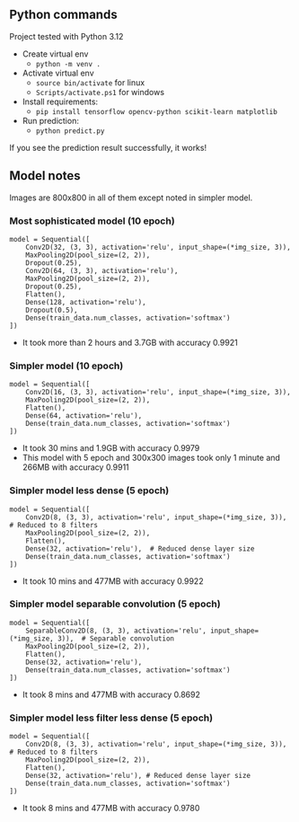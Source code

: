 

## Python commands
Project tested with Python 3.12
* Create virtual env
  * `python -m venv .`
* Activate virtual env
  * `source bin/activate` for linux
  * `Scripts/activate.ps1` for windows
* Install requirements:
  * `pip install tensorflow opencv-python scikit-learn matplotlib`
* Run prediction:
  * `python predict.py`

If you see the prediction result successfully, it works!


## Model notes
Images are 800x800 in all of them except noted in simpler model.

### Most sophisticated model (10 epoch)
```
model = Sequential([
    Conv2D(32, (3, 3), activation='relu', input_shape=(*img_size, 3)),
    MaxPooling2D(pool_size=(2, 2)),
    Dropout(0.25),
    Conv2D(64, (3, 3), activation='relu'),
    MaxPooling2D(pool_size=(2, 2)),
    Dropout(0.25),
    Flatten(),
    Dense(128, activation='relu'),
    Dropout(0.5),
    Dense(train_data.num_classes, activation='softmax')
])
```
* It took more than 2 hours and 3.7GB with accuracy 0.9921

### Simpler model (10 epoch)
```
model = Sequential([
    Conv2D(16, (3, 3), activation='relu', input_shape=(*img_size, 3)),
    MaxPooling2D(pool_size=(2, 2)),
    Flatten(),
    Dense(64, activation='relu'),
    Dense(train_data.num_classes, activation='softmax')
])
```
* It took 30 mins and 1.9GB with accuracy 0.9979
* This model with 5 epoch and 300x300 images took only 1 minute and 266MB with accuracy 0.9911

### Simpler model less dense (5 epoch)
```
model = Sequential([
    Conv2D(8, (3, 3), activation='relu', input_shape=(*img_size, 3)),  # Reduced to 8 filters
    MaxPooling2D(pool_size=(2, 2)),
    Flatten(),
    Dense(32, activation='relu'),  # Reduced dense layer size
    Dense(train_data.num_classes, activation='softmax')
])
```
* It took 10 mins and 477MB with accuracy 0.9922

### Simpler model separable convolution (5 epoch)
```
model = Sequential([
    SeparableConv2D(8, (3, 3), activation='relu', input_shape=(*img_size, 3)),  # Separable convolution
    MaxPooling2D(pool_size=(2, 2)),
    Flatten(),
    Dense(32, activation='relu'),
    Dense(train_data.num_classes, activation='softmax')
])
```
* It took 8 mins and 477MB with accuracy 0.8692

### Simpler model less filter less dense (5 epoch)
```
model = Sequential([
    Conv2D(8, (3, 3), activation='relu', input_shape=(*img_size, 3)),  # Reduced to 8 filters
    MaxPooling2D(pool_size=(2, 2)),
    Flatten(),
    Dense(32, activation='relu'), # Reduced dense layer size
    Dense(train_data.num_classes, activation='softmax')
])
```
* It took 8 mins and 477MB with accuracy 0.9780